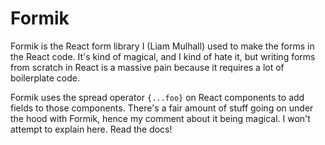 # Formik

Formik is the React form library I (Liam Mulhall) used to make the forms in the React code. It's kind of magical, and
I kind of hate it, but writing forms from scratch in React is a massive pain because it requires a lot of boilerplate
code.

Formik uses the spread operator `{...foo}` on React components to add fields to those components. There's a fair amount
of stuff going on under the hood with Formik, hence my comment about it being magical. I won't attempt to explain here.
Read the docs!